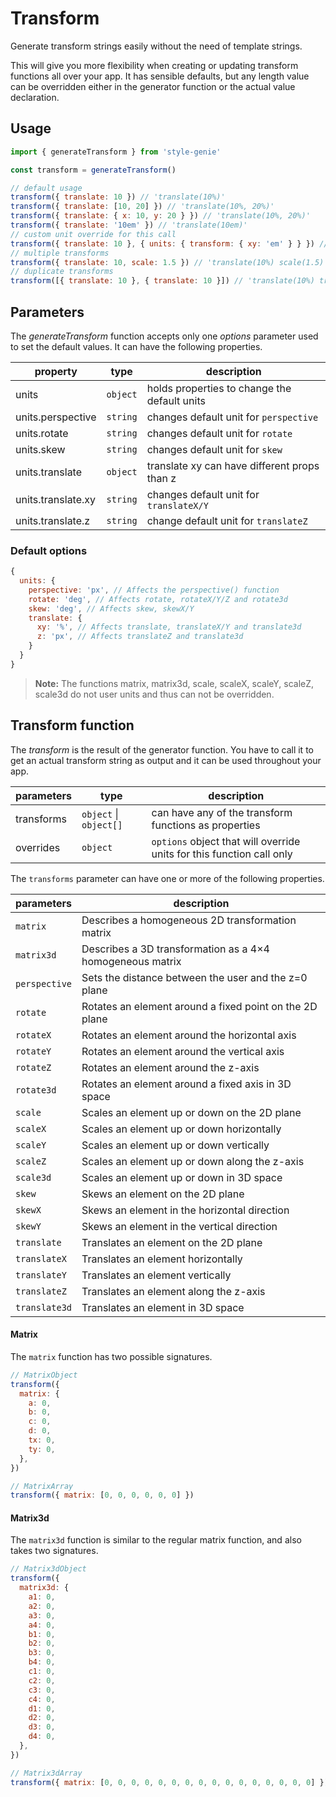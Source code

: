 # Transform

Generate transform strings easily without the need of template strings.

This will give you more flexibility when creating or updating transform functions all over your app. It has sensible defaults, but any length value can be overridden either in the generator function or the actual value declaration.

## Usage

```javascript
import { generateTransform } from 'style-genie'

const transform = generateTransform()

// default usage
transform({ translate: 10 }) // 'translate(10%)'
transform({ translate: [10, 20] }) // 'translate(10%, 20%)'
transform({ translate: { x: 10, y: 20 } }) // 'translate(10%, 20%)'
transform({ translate: '10em' }) // 'translate(10em)'
// custom unit override for this call
transform({ translate: 10 }, { units: { transform: { xy: 'em' } } }) // 'translate(10em)'
// multiple transforms
transform({ translate: 10, scale: 1.5 }) // 'translate(10%) scale(1.5)'
// duplicate transforms
transform([{ translate: 10 }, { translate: 10 }]) // 'translate(10%) translate(10%)'
```

## Parameters

The _generateTransform_ function accepts only one _options_ parameter used to set the default values. It can have the following properties.

| property           | type     | description                                  |
| ------------------ | -------- | -------------------------------------------- |
| units              | `object` | holds properties to change the default units |
| units.perspective  | `string` | changes default unit for `perspective`       |
| units.rotate       | `string` | changes default unit for `rotate`            |
| units.skew         | `string` | changes default unit for `skew`              |
| units.translate    | `object` | translate xy can have different props than z |
| units.translate.xy | `string` | changes default unit for `translateX/Y`      |
| units.translate.z  | `string` | change default unit for `translateZ`         |

### Default options

```javascript
{
  units: {
    perspective: 'px', // Affects the perspective() function
    rotate: 'deg', // Affects rotate, rotateX/Y/Z and rotate3d
    skew: 'deg', // Affects skew, skewX/Y
    translate: {
      xy: '%', // Affects translate, translateX/Y and translate3d
      z: 'px', // Affects translateZ and translate3d
    }
  }
}
```

> **Note:** The functions matrix, matrix3d, scale, scaleX, scaleY, scaleZ, scale3d do not user units and thus can not be overridden.

## Transform function

The _transform_ is the result of the generator function. You have to call it to get an actual transform string as output and it can be used throughout your app.

| parameters | type                   | description                                                           |
| ---------- | ---------------------- | --------------------------------------------------------------------- |
| transforms | `object` \| `object[]` | can have any of the transform functions as properties                 |
| overrides  | `object`               | `options` object that will override units for this function call only |

The `transforms` parameter can have one or more of the following properties.

| parameters    | description                                               |
| ------------- | --------------------------------------------------------- |
| `matrix`      | Describes a homogeneous 2D transformation matrix          |
| `matrix3d`    | Describes a 3D transformation as a 4×4 homogeneous matrix |
| `perspective` | Sets the distance between the user and the z=0 plane      |
| `rotate`      | Rotates an element around a fixed point on the 2D plane   |
| `rotateX`     | Rotates an element around the horizontal axis             |
| `rotateY`     | Rotates an element around the vertical axis               |
| `rotateZ`     | Rotates an element around the z-axis                      |
| `rotate3d`    | Rotates an element around a fixed axis in 3D space        |
| `scale`       | Scales an element up or down on the 2D plane              |
| `scaleX`      | Scales an element up or down horizontally                 |
| `scaleY`      | Scales an element up or down vertically                   |
| `scaleZ`      | Scales an element up or down along the z-axis             |
| `scale3d`     | Scales an element up or down in 3D space                  |
| `skew`        | Skews an element on the 2D plane                          |
| `skewX`       | Skews an element in the horizontal direction              |
| `skewY`       | Skews an element in the vertical direction                |
| `translate`   | Translates an element on the 2D plane                     |
| `translateX`  | Translates an element horizontally                        |
| `translateY`  | Translates an element vertically                          |
| `translateZ`  | Translates an element along the z-axis                    |
| `translate3d` | Translates an element in 3D space                         |

#### Matrix

The `matrix` function has two possible signatures.

```javascript
// MatrixObject
transform({
  matrix: {
    a: 0,
    b: 0,
    c: 0,
    d: 0,
    tx: 0,
    ty: 0,
  },
})

// MatrixArray
transform({ matrix: [0, 0, 0, 0, 0, 0] })
```

#### Matrix3d

The `matrix3d` function is similar to the regular matrix function, and also takes two signatures.

```javascript
// Matrix3dObject
transform({
  matrix3d: {
    a1: 0,
    a2: 0,
    a3: 0,
    a4: 0,
    b1: 0,
    b2: 0,
    b3: 0,
    b4: 0,
    c1: 0,
    c2: 0,
    c3: 0,
    c4: 0,
    d1: 0,
    d2: 0,
    d3: 0,
    d4: 0,
  },
})

// Matrix3dArray
transform({ matrix: [0, 0, 0, 0, 0, 0, 0, 0, 0, 0, 0, 0, 0, 0, 0, 0] })
```

